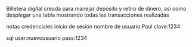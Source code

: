 Billetera digital creada para manejar depósito y retiro de dinero, asi como desplegar una tabla mostrando todas las transacciones realizadas

notas
credenciales inicio de sesión
nombre de usuario:Paul
clave:1234

sql
user:nuevousuario
pass:1234
